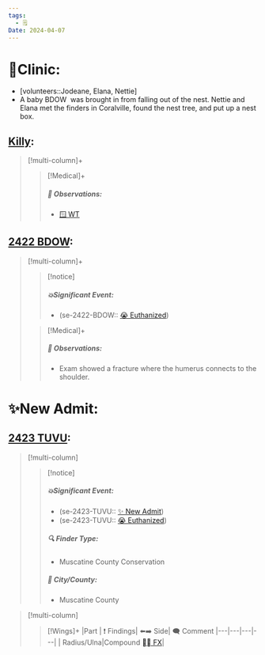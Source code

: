 ```yaml
---
tags:
  - 🗒️
Date: 2024-04-07
---
```


# 🏥Clinic:
- [volunteers::Jodeane, Elana, Nettie]
- A baby BDOW  was brought in from falling out of the nest. Nettie and Elana met the finders in Coralville, found the nest tree, and put up a nest box.

## [Killy](../RARE%20Birds/Ed%20Birds/Killy.md):
> [!multi-column]+
>
>> [!Medical]+
>> ##### 🔭 Observations:
>> - [🪟 WT](../Admin/Codes/Window%20time.md)

## [2422 BDOW](../RARE%20Birds/2422%20BDOW.md):
> [!multi-column]+
>
>> [!notice]
>> ##### 💥Significant Event:
>> - (se-2422-BDOW:: [😭 Euthanized](../Admin/Codes/Euthanized.md))
>>
>
>> [!Medical]+
>> ##### 🔭 Observations:
>> - Exam showed a fracture where the humerus connects to the shoulder.

# ✨New Admit:

## [2423 TUVU](../RARE%20Birds/2423%20TUVU.md):
> [!multi-column]
>
>> [!notice]
>> ##### 💥Significant Event:
>> - (se-2423-TUVU:: [✨ New Admit](../Admin/Codes/New%20Admit.md))
>> - (se-2423-TUVU:: [😭 Euthanized](../Admin/Codes/Euthanized.md))
>>
>> ##### 🔍 Finder Type:
>> - Muscatine County Conservation
>>
>> ##### 🌆 City/County:
>> - Muscatine County
>>
>

> [!multi-column]
>> [!Wings]+
>>|Part | ❗ Findings| ⬅️➡️ Side| 🗨️ Comment
>>|---|---|---|---|
>>| Radius/Ulna|Compound [⛓️‍💥 FX](../Admin/Codes/Fracture.md)|

